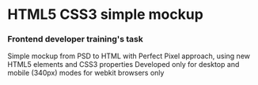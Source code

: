# HTML5 CSS3 simple mockup
### Frontend developer training's task
Simple mockup from PSD to HTML with Perfect Pixel approach, using new HTML5 elements and CSS3 properties
Developed only for desktop and mobile (340px) modes for webkit browsers only

